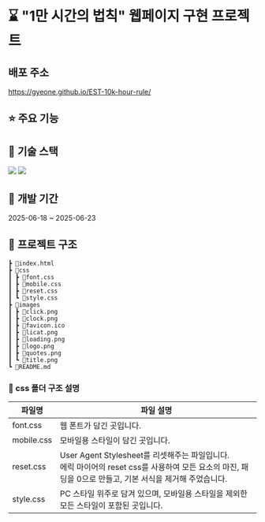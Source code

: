 # ⌛  "1만 시간의 법칙" 웹페이지 구현 프로젝트
## 배포 주소
https://gyeone.github.io/EST-10k-hour-rule/
## ⭐ 주요 기능
## 🔧 기술 스택
  <img src="https://img.shields.io/badge/html5-E34F26?style=for-the-badge&logo=html5&logoColor=white"> <img src="https://img.shields.io/badge/css-1572B6?style=for-the-badge&logo=css3&logoColor=white"> 
## 📅 개발 기간
  2025-06-18 ~ 2025-06-23
## 📂 프로젝트 구조
 ```
 ┣ 📜index.html
 ┣ 📂css
 ┃ ┣ 📜font.css
 ┃ ┣ 📜mobile.css
 ┃ ┣ 📜reset.css
 ┃ ┗ 📜style.css
 ┣ 📂images
 ┃ ┣ 📜click.png
 ┃ ┣ 📜clock.png
 ┃ ┣ 📜favicon.ico
 ┃ ┣ 📜licat.png
 ┃ ┣ 📜loading.png
 ┃ ┣ 📜logo.png
 ┃ ┣ 📜quotes.png
 ┃ ┗ 📜title.png
 ┗ 📜README.md
```
### 📂 css 폴더 구조 설명
파일명 | 파일 설명
--- | --- |
font.css | 웹 폰트가 담긴 곳입니다. |
mobile.css | 모바일용 스타일이 담긴 곳입니다. |
reset.css | User Agent Stylesheet를 리셋해주는 파일입니다. <br> 에릭 마이어의 reset css를 사용하여 모든 요소의 마진, 패딩을 0으로 만들고, 기본 서식을 제거해 주었습니다.|
style.css | PC 스타일 위주로 담겨 있으며, 모바일용 스타일을 제외한 모든 스타일이 포함된 곳입니다. |
